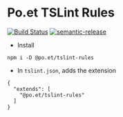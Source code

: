 # Po.et TSLint Rules

[![Build Status](https://travis-ci.org/poetapp/tslint-rules.svg?branch=master)](https://travis-ci.org/poetapp/tslint-rules)
[![semantic-release](https://img.shields.io/badge/%20%20%F0%9F%93%A6%F0%9F%9A%80-semantic--release-e10079.svg)](https://github.com/semantic-release/semantic-release)

- Install

```
npm i -D @po.et/tslint-rules
```

- In  `tslint.json`, adds the extension

```
{
  "extends": [
    "@po.et/tslint-rules"
  ]
}
```
